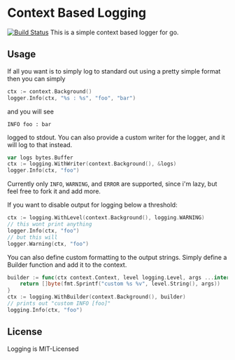 # Context Based Logging
[![Build Status](https://travis-ci.org/hrkipp/logging.svg)](https://travis-ci.org/hrkipp/logging)
This is a simple context based logger for go.

## Usage

If all you want is to simply log to standard out using a pretty simple format then you can simply 
```go
ctx := context.Background()
logger.Info(ctx, "%s : %s", "foo", "bar")
```

and you will see 
```
INFO foo : bar
```
logged to stdout. You can also provide a custom writer for the
logger, and it will log to that instead.
```go
var logs bytes.Buffer
ctx := logging.WithWriter(context.Background(), &logs)
logger.Info(ctx, "foo")
```

Currently only `INFO`, `WARNING`, and `ERROR` are supported, since i'm lazy, but feel free to fork it and add more. 

If you want to disable output for logging below a threshold:
```go
ctx := logging.WithLevel(context.Background(), logging.WARNING)
// this wont print anything
logger.Info(ctx, "foo")
// but this will
logger.Warning(ctx, "foo")
```

You can also define custom formatting to the output strings. Simply define a Builder function and add it to the context.
```go
builder := func(ctx context.Context, level logging.Level, args ...interface{}) []byte {
    return []byte(fmt.Sprintf("custom %s %v", level.String(), args))
}
ctx := logging.WithBuilder(context.Background(), builder)
// prints out "custom INFO [foo]"
logging.Info(ctx, "foo")
```

## License

Logging is MIT-Licensed
